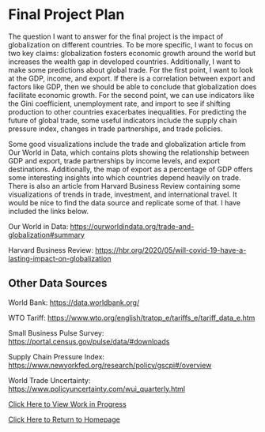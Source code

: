# Final Project Plan

The question I want to answer for the final project is the impact of globalization on different countries. To be more specific, I want to focus on two key claims: globalization fosters economic growth around the world but increases the wealth gap in developed countries. Additionally, I want to make some predictions about global trade. For the first point, I want to look at the GDP, income, and export. If there is a correlation between export and factors like GDP, then we should be able to conclude that globalization does facilitate economic growth. For the second point, we can use indicators like the Gini coefficient, unemployment rate, and import to see if shifting production to other countries exacerbates inequalities. For predicting the future of global trade, some useful indicators include the supply chain pressure index, changes in trade partnerships, and trade policies.

Some good visualizations include the trade and globalization article from Our World in Data, which contains plots showing the relationship between GDP and export, trade partnerships by income levels, and export destinations. Additionally, the map of export as a percentage of GDP offers some interesting insights into which countries depend heavily on trade. There is also an article from Harvard Business Review containing some visualizations of trends in trade, investment, and international travel. It would be nice to find the data source and replicate some of that. I have included the links below.

Our World in Data: https://ourworldindata.org/trade-and-globalization#summary

Harvard Business Review: https://hbr.org/2020/05/will-covid-19-have-a-lasting-impact-on-globalization

## Other Data Sources

World Bank: https://data.worldbank.org/

WTO Tariff: https://www.wto.org/english/tratop_e/tariffs_e/tariff_data_e.htm

Small Business Pulse Survey: https://portal.census.gov/pulse/data/#downloads

Supply Chain Pressure Index: https://www.newyorkfed.org/research/policy/gscpi#/overview

World Trade Uncertainty: https://www.policyuncertainty.com/wui_quarterly.html


[Click Here to View Work in Progress](Final_Project.md)

[Click Here to Return to Homepage](README.md)
